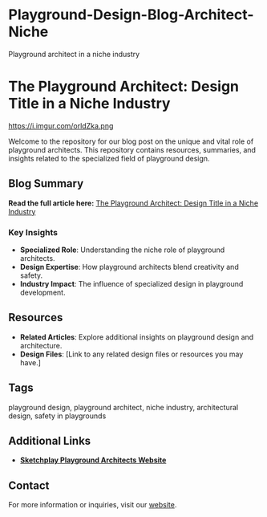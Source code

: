 # Playground-Design-Blog-Architect-Niche
Playground architect in a niche industry
# The Playground Architect: Design Title in a Niche Industry

https://i.imgur.com/orldZka.png

Welcome to the repository for our blog post on the unique and vital role of playground architects. This repository contains resources, summaries, and insights related to the specialized field of playground design.

## Blog Summary

**Read the full article here:** [The Playground Architect: Design Title in a Niche Industry](https://www.sketchplay.co.uk/post/playground-design-a-niche-industry)

### Key Insights
- **Specialized Role**: Understanding the niche role of playground architects.
- **Design Expertise**: How playground architects blend creativity and safety.
- **Industry Impact**: The influence of specialized design in playground development.

## Resources
- **Related Articles**: Explore additional insights on playground design and architecture.
- **Design Files**: [Link to any related design files or resources you may have.]

## Tags
playground design, playground architect, niche industry, architectural design, safety in playgrounds

## Additional Links
- **[Sketchplay Playground Architects Website](https://www.sketchplay.co.uk)**

## Contact
For more information or inquiries, visit our [website](https://www.sketchplay.co.uk).
